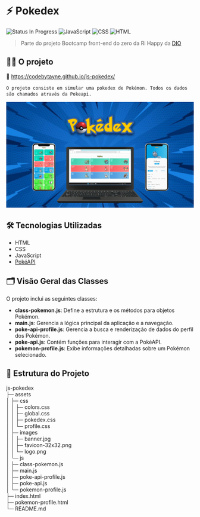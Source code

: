 
# ⚡️ Pokedex
![Status In Progress](https://img.shields.io/badge/status-in_progress-yellow) 
![JavaScript](https://img.shields.io/badge/JavaScript-FFFF00?style=flat&logo=javascript&logoColor=black)
![CSS](https://img.shields.io/badge/CSS-1572B6?style=flat&logo=css3&logoColor=white)
![HTML](https://img.shields.io/badge/HTML-E34F26?style=flat&logo=html5&logoColor=white)


> Parte do projeto Bootcamp front-end do zero da Ri Happy da [DIO](https://web.dio.me/) 

## 👩‍💻 O projeto

🔗 https://codebytayne.github.io/js-pokedex/

    O projeto consiste em simular uma pokedex de Pokémon. Todos os dados são chamados através da Pokeapi.

![Texto alternativo](assets/images/banner.jpg)

## 🛠️ Tecnologias Utilizadas

- HTML
- CSS
- JavaScript 
- [PokéAPI](https://pokeapi.co/)

## 🗂️ Visão Geral das Classes

O projeto inclui as seguintes classes:

- **class-pokemon.js**: Define a estrutura e os métodos para objetos Pokémon.
- **main.js**: Gerencia a lógica principal da aplicação e a navegação.
- **poke-api-profile.js**: Gerencia a busca e renderização de dados do perfil dos Pokémon.
- **poke-api.js**: Contém funções para interagir com a PokéAPI.
- **pokemon-profile.js**: Exibe informações detalhadas sobre um Pokémon selecionado.

## 📂 Estrutura do Projeto

js-pokedex                    
├─ assets                     
│  ├─ css                     
│  │  ├─ colors.css           
│  │  ├─ global.css           
│  │  ├─ pokedex.css          
│  │  └─ profile.css          
│  ├─ images                  
│  │  ├─ banner.jpg           
│  │  ├─ favicon-32x32.png    
│  │  └─ logo.png             
│  └─ js                      
│     ├─ class-pokemon.js     
│     ├─ main.js              
│     ├─ poke-api-profile.js  
│     ├─ poke-api.js          
│     └─ pokemon-profile.js   
├─ index.html                 
├─ pokemon-profile.html       
└─ README.md







